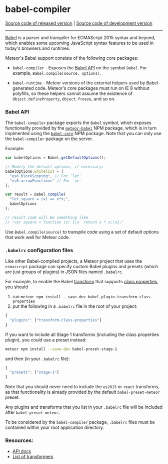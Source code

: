 # babel-compiler
[Source code of released version](https://github.com/meteor/meteor/tree/master/packages/babel-compiler) | [Source code of development version](https://github.com/meteor/meteor/tree/devel/packages/babel-compiler)
***

[Babel](http://babeljs.io/) is a parser and transpiler for ECMAScript 2015
syntax and beyond, which enables some upcoming JavaScript syntax features
to be used in today's browsers and runtimes.

Meteor's Babel support consists of the following core packages:

* `babel-compiler` - Exposes the [Babel API](https://babeljs.io/docs/usage/api/)
  on the symbol `Babel`.  For example, `Babel.compile(source, options)`.

* `babel-runtime` - Meteor versions of the external helpers used by
  Babel-generated code.  Meteor's core packages must run on IE 8 without
  polyfills, so these helpers cannot assume the existence of
  `Object.defineProperty`, `Object.freeze`, and so on.

### Babel API

The `babel-compiler` package exports the `Babel` symbol, which exposes
functionality provided by the
[`meteor-babel`](https://www.npmjs.com/package/meteor-babel) NPM package,
which is in turn implmented using the
[`babel-core`](https://www.npmjs.com/package/babel-core) NPM package.
Note that you can only use the `babel-compiler` package on the server.

Example:

```js
var babelOptions = Babel.getDefaultOptions();

// Modify the default options, if necessary:
babelOptions.whitelist = [
  "es6.blockScoping", // For `let`
  "es6.arrowFunctions" // For `=>`
];

var result = Babel.compile(
  "let square = (x) => x*x;",
  babelOptions
);

// result.code will be something like
// "var square = function (x) {\n  return x * x;\n};"
```

Use `Babel.compile(source)` to transpile code using a set of default
options that work well for Meteor code.

### `.babelrc` configuration files

Like other Babel-compiled projects, a Meteor project that uses the
`ecmascript` package can specify custom Babel plugins and presets (which
are just groups of plugins) in JSON files named `.babelrc`.

For example, to enable the Babel
[transform](https://www.npmjs.com/package/babel-plugin-transform-class-properties)
that supports [class
properties](https://github.com/jeffmo/es-class-fields-and-static-properties),
you should

  1. run `meteor npm install --save-dev babel-plugin-transform-class-properties`
  2. put the following in a `.babelrc` file in the root of your project:
```js
{
  "plugins": ["transform-class-properties"]
}
```

If you want to include all Stage 1 transforms (including the class
properties plugin), you could use a preset instead:

```sh
meteor npm install --save-dev babel-preset-stage-1
```

and then (in your `.babelrc` file):

```js
{
  "presets": ["stage-1"]
}
```

Note that you should never need to include the `es2015` or `react`
transforms, as that functionality is already provided by the default
`babel-preset-meteor` preset.

Any plugins and transforms that you list in your `.babelrc` file will be
included after `babel-preset-meteor`.

To be considered by the `babel-compiler` package, `.babelrc` files must be
contained within your root application directory.

### Resources:

* [API docs](https://babeljs.io/docs/usage/api/)
* [List of transformers](https://babeljs.io/docs/usage/transformers/)
